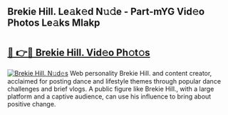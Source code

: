 ## Brekie Hill. Le𝚊k𝚎d N𝚞𝚍e - Part-mYG Vid𝚎o Photos Le𝚊ks MIakp

# <h2><a href="http://fbbkvq.evod.top/?m=Brekie+Hill.">🔗 👉🔴 Brekie Hill. Vid𝚎o Ph𝚘t𝚘s</a></h2>

[![Brekie Hill. N𝚞d𝚎s](https://i.imgur.com/8V9OHl7.gif)](http://fbbkvq.evod.top/?m=Brekie+Hill.)
Web personality Brekie Hill. and content creator, acclaimed for posting dance and lifestyle themes through popular dance challenges and brief vlogs. A public figure like Brekie Hill., with a large platform and a captive audience, can use his influence to bring about positive change. 

